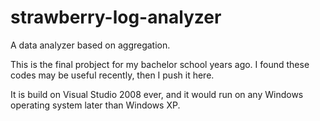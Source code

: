 # strawberry-log-analyzer
A data analyzer based on aggregation.

This is the final probject for my bachelor school years ago. I found these codes may be useful recently, then I push it here.

It is build on Visual Studio 2008 ever, and it would run on any Windows operating system later than Windows XP.

